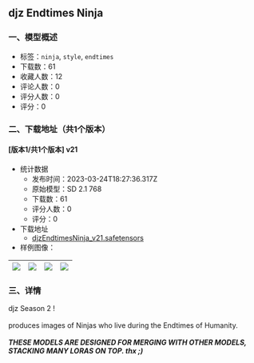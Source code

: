 ## djz Endtimes Ninja
### 一、模型概述

- 标签：`ninja`, `style`, `endtimes`
- 下载数：61
- 收藏人数：12
- 评论人数：0
- 评分人数：0
- 评分：0

### 二、下载地址（共1个版本）

#### [版本1/共1个版本] v21

- 统计数据
  - 发布时间：2023-03-24T18:27:36.317Z
  - 原始模型：SD 2.1 768
  - 下载数：61
  - 评分人数：0
  - 评分：0
- 下载地址
  - [djzEndtimesNinja_v21.safetensors](https://civitai.com/api/download/models/28102)
- 样例图像：

| <img src="https://image.civitai.com/xG1nkqKTMzGDvpLrqFT7WA/43b8a42b-96c4-481a-f70f-1673443c1400/width=450/316174.jpeg" /> | <img src="https://image.civitai.com/xG1nkqKTMzGDvpLrqFT7WA/8c4aa68b-4e80-4dbe-6bad-a7ef4dce8200/width=450/316186.jpeg" /> | <img src="https://image.civitai.com/xG1nkqKTMzGDvpLrqFT7WA/0edd5b08-1437-4e96-8cdc-4b7bca8da700/width=450/316185.jpeg" /> | <img src="https://image.civitai.com/xG1nkqKTMzGDvpLrqFT7WA/ec48e01e-9220-4931-4772-60362ab06100/width=450/316184.jpeg" /> |
| ---- | ---- | ---- | ---- |


### 三、详情
<p>djz Season 2 !<br /><br />produces images of Ninjas who live during the Endtimes of Humanity.<br /><br /><strong><em>THESE MODELS ARE DESIGNED FOR MERGING WITH OTHER MODELS, STACKING MANY LORAS ON TOP. thx ;)</em></strong></p>